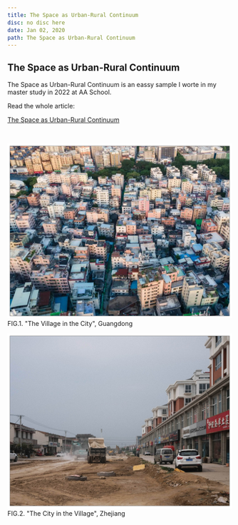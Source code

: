 ```yaml
---
title: The Space as Urban-Rural Continuum
disc: no disc here
date: Jan 02, 2020
path: The Space as Urban-Rural Continuum
---
```

<special>
</special>

## The Space as Urban-Rural Continuum

The Space as Urban-Rural Continuum is an eassy sample I worte in my master study in 2022 at AA School.

Read the whole article: 

[The Space as Urban-Rural Continuum](https://github.com/HanwenXU721/HanwenXU.github.io/blob/master/resources/The%20Space%20as%20Urban-Rural%20Continuum.pdf)

</br>

<p id= "it">
<img src="../images/articles/other_01/01.jpg">
 FIG.1. "The Village in the City", Guangdong
</p>

<p id= "it">
<img src="../images/articles/other_01/02.jpg">
 FIG.2. "The City in the Village", Zhejiang
</p>
